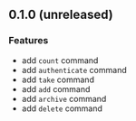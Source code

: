 ## 0.1.0 (unreleased)

### Features

 - add `count` command
 - add `authenticate` command
 - add `take` command
 - add `add` command
 - add `archive` command
 - add `delete` command
